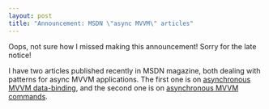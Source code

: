 ```yaml
---
layout: post
title: "Announcement: MSDN \"async MVVM\" articles"
---
```

Oops, not sure how I missed making this announcement! Sorry for the late notice!

I have two articles published recently in MSDN magazine, both dealing with patterns for async MVVM applications. The first one is on [asynchronous MVVM data-binding](http://msdn.microsoft.com/en-us/magazine/dn605875.aspx), and the second one is on [asynchronous MVVM commands](http://msdn.microsoft.com/en-us/magazine/dn630647.aspx).

